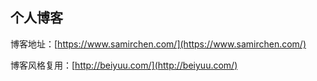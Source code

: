 ## 个人博客


博客地址：[https://www.samirchen.com/](https://www.samirchen.com/)

博客风格复用：[http://beiyuu.com/](http://beiyuu.com/)


